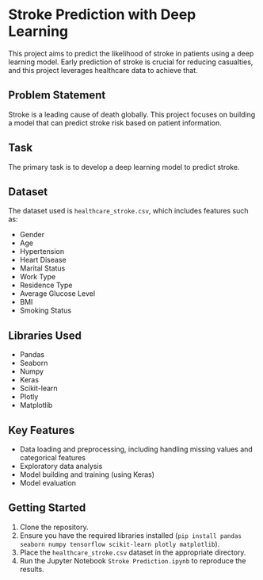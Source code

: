 # Stroke Prediction with Deep Learning

This project aims to predict the likelihood of stroke in patients using a deep learning model. Early prediction of stroke is crucial for reducing casualties, and this project leverages healthcare data to achieve that.

## Problem Statement

Stroke is a leading cause of death globally. This project focuses on building a model that can predict stroke risk based on patient information.

## Task

The primary task is to develop a deep learning model to predict stroke.

## Dataset

The dataset used is `healthcare_stroke.csv`, which includes features such as:

* Gender
* Age
* Hypertension
* Heart Disease
* Marital Status
* Work Type
* Residence Type
* Average Glucose Level
* BMI
* Smoking Status

## Libraries Used

* Pandas
* Seaborn
* Numpy
* Keras
* Scikit-learn
* Plotly
* Matplotlib

## Key Features

* Data loading and preprocessing, including handling missing values and categorical features
* Exploratory data analysis
* Model building and training (using Keras)
* Model evaluation

## Getting Started

1.  Clone the repository.
2.  Ensure you have the required libraries installed (`pip install pandas seaborn numpy tensorflow scikit-learn plotly matplotlib`).
3.  Place the `healthcare_stroke.csv` dataset in the appropriate directory.
4.  Run the Jupyter Notebook `Stroke Prediction.ipynb` to reproduce the results.
